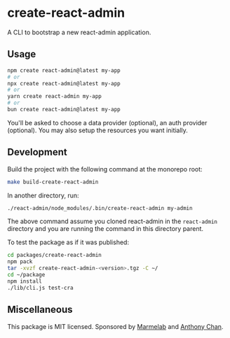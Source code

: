 # create-react-admin

A CLI to bootstrap a new react-admin application.

## Usage

```sh
npm create react-admin@latest my-app
# or
npx create react-admin@latest my-app
# or
yarn create react-admin my-app
# or
bun create react-admin@latest my-app
```

You'll be asked to choose a data provider (optional), an auth provider (optional). You may also setup the resources you want initially.

## Development

Build the project with the following command at the monorepo root:

```sh
make build-create-react-admin
```

In another directory, run:

```sh
./react-admin/node_modules/.bin/create-react-admin my-admin
```

The above command assume you cloned react-admin in the `react-admin` directory and you are running the command in this directory parent.

To test the package as if it was published:

```sh
cd packages/create-react-admin
npm pack
tar -xvzf create-react-admin-<version>.tgz -C ~/
cd ~/package
npm install
./lib/cli.js test-cra
```

## Miscellaneous

This package is MIT licensed. Sponsored by [Marmelab](https://marmelab.com) and [Anthony Chan](https://github.com/ckanthony).